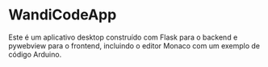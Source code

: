 # WandiCodeApp

Este é um aplicativo desktop construído com Flask para o backend e pywebview para o frontend, incluindo o editor Monaco com um exemplo de código Arduino.


